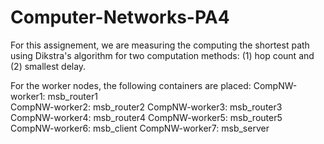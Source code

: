 # Computer-Networks-PA4

For this assignement, we are measuring the computing the shortest path using Dikstra's algorithm for two computation methods: (1) hop count and (2) smallest delay. 

For the worker nodes, the following containers are placed:
  CompNW-worker1: msb_router1 \
  CompNW-worker2: msb_router2 
  CompNW-worker3: msb_router3
  CompNW-worker4: msb_router4
  CompNW-worker5: msb_router5
  CompNW-worker6: msb_client
  CompNW-worker7: msb_server
  
